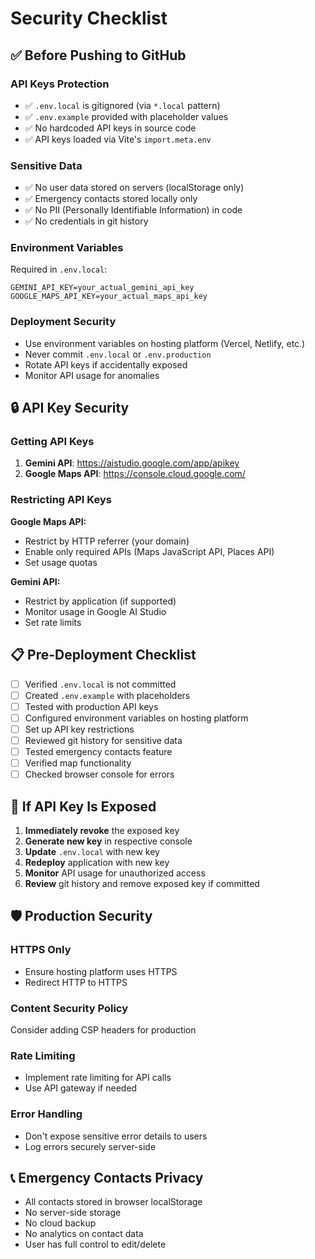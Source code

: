# Security Checklist

## ✅ Before Pushing to GitHub

### API Keys Protection
- ✅ `.env.local` is gitignored (via `*.local` pattern)
- ✅ `.env.example` provided with placeholder values
- ✅ No hardcoded API keys in source code
- ✅ API keys loaded via Vite's `import.meta.env`

### Sensitive Data
- ✅ No user data stored on servers (localStorage only)
- ✅ Emergency contacts stored locally only
- ✅ No PII (Personally Identifiable Information) in code
- ✅ No credentials in git history

### Environment Variables
Required in `.env.local`:
```env
GEMINI_API_KEY=your_actual_gemini_api_key
GOOGLE_MAPS_API_KEY=your_actual_maps_api_key
```

### Deployment Security
- Use environment variables on hosting platform (Vercel, Netlify, etc.)
- Never commit `.env.local` or `.env.production`
- Rotate API keys if accidentally exposed
- Monitor API usage for anomalies

## 🔒 API Key Security

### Getting API Keys
1. **Gemini API**: https://aistudio.google.com/app/apikey
2. **Google Maps API**: https://console.cloud.google.com/

### Restricting API Keys
**Google Maps API:**
- Restrict by HTTP referrer (your domain)
- Enable only required APIs (Maps JavaScript API, Places API)
- Set usage quotas

**Gemini API:**
- Restrict by application (if supported)
- Monitor usage in Google AI Studio
- Set rate limits

## 📋 Pre-Deployment Checklist

- [ ] Verified `.env.local` is not committed
- [ ] Created `.env.example` with placeholders
- [ ] Tested with production API keys
- [ ] Configured environment variables on hosting platform
- [ ] Set up API key restrictions
- [ ] Reviewed git history for sensitive data
- [ ] Tested emergency contacts feature
- [ ] Verified map functionality
- [ ] Checked browser console for errors

## 🚨 If API Key Is Exposed

1. **Immediately revoke** the exposed key
2. **Generate new key** in respective console
3. **Update** `.env.local` with new key
4. **Redeploy** application with new key
5. **Monitor** API usage for unauthorized access
6. **Review** git history and remove exposed key if committed

## 🛡️ Production Security

### HTTPS Only
- Ensure hosting platform uses HTTPS
- Redirect HTTP to HTTPS

### Content Security Policy
Consider adding CSP headers for production

### Rate Limiting
- Implement rate limiting for API calls
- Use API gateway if needed

### Error Handling
- Don't expose sensitive error details to users
- Log errors securely server-side

## 📞 Emergency Contacts Privacy

- All contacts stored in browser localStorage
- No server-side storage
- No cloud backup
- No analytics on contact data
- User has full control to edit/delete
